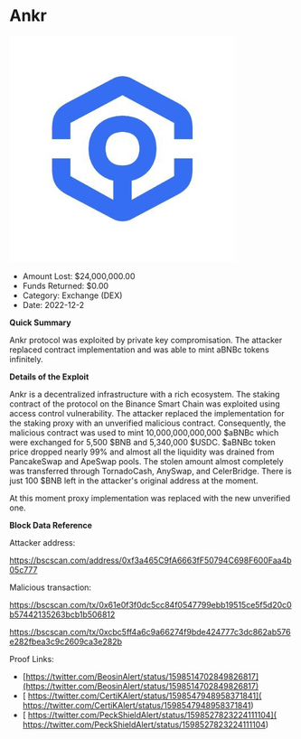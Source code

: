 # Ankr
![Ankr](/rektimages/Ankr.png)
- Amount Lost: $24,000,000.00
- Funds Returned: $0.00
- Category: Exchange (DEX)
- Date: 2022-12-2

**Quick Summary**

Ankr protocol was exploited by private key compromisation. The attacker replaced contract implementation and was able to mint aBNBc tokens infinitely. 

  


 **Details of the Exploit**

Ankr is a decentralized infrastructure with a rich ecosystem. The staking contract of the protocol on the Binance Smart Chain was exploited using access control vulnerability. The attacker replaced the implementation for the staking proxy with an unverified malicious contract. Consequently, the malicious contract was used to mint 10,000,000,000,000 $aBNBc which were exchanged for 5,500 $BNB and 5,340,000 $USDC. $aBNBc token price dropped nearly 99% and almost all the liquidity was drained from PancakeSwap and ApeSwap pools. The stolen amount almost completely was transferred through TornadoCash, AnySwap, and CelerBridge. There is just 100 $BNB left in the attacker's original address at the moment.

At this moment proxy implementation was replaced with the new unverified one.

  


 **Block Data Reference**

Attacker address:

https://bscscan.com/address/0xf3a465C9fA6663fF50794C698F600Faa4b05c777

  


Malicious transaction:

https://bscscan.com/tx/0x61e0f3f0dc5cc84f0547799ebb19515ce5f5d20c0b57442135263bcb1b506812

https://bscscan.com/tx/0xcbc5ff4a6c9a66274f9bde424777c3dc862ab576e282fbea3c9c2609ca3e282b

  



Proof Links:
- [https://twitter.com/BeosinAlert/status/1598514702849826817](https://twitter.com/BeosinAlert/status/1598514702849826817)
- [ https://twitter.com/CertiKAlert/status/1598547948958371841]( https://twitter.com/CertiKAlert/status/1598547948958371841)
- [ https://twitter.com/PeckShieldAlert/status/1598527823224111104]( https://twitter.com/PeckShieldAlert/status/1598527823224111104)


